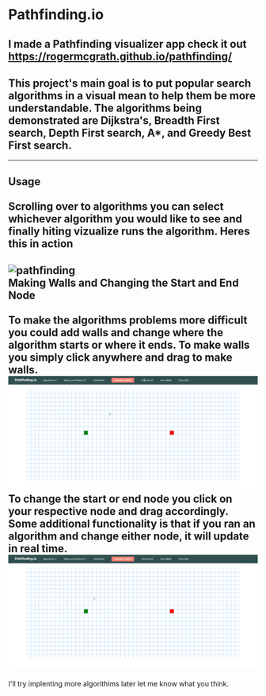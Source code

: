 
# Pathfinding.io

## I made a Pathfinding visualizer app check it out https://rogermcgrath.github.io/pathfinding/
## This project's main goal is to put popular search algorithms in a visual mean to help them be more understandable. The algorithms being demonstrated are Dijkstra's, Breadth First search, Depth First search, A*, and Greedy Best First search.
---
## Usage<br /> <br />Scrolling over to algorithms you can select whichever algorithm you would like to see and finally hiting vizualize runs the algorithm. Heres this in action
![pathfinding](demo/Animation.gif)<br /> Making Walls and Changing the Start and End Node<br /> <br />To make the algorithms problems more difficult you could add walls and change where the algorithm starts or where it ends. To make walls you simply click anywhere and drag to make walls. ![Walls](demo/Walls.gif)<br />To change the start or end node you click on your respective node and drag accordingly. Some additional functionality is that if you ran an algorithm and change either node, it will update in real time. ![Nodes](demo/Nodes.gif)<br />
---

 I'll try implenting more algorithims later let me know what you think.
